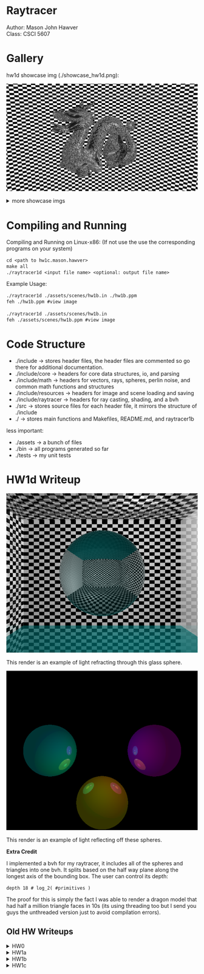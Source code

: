 
# Raytracer 

Author: Mason John Hawver \
Class: CSCI 5607

# Gallery

hw1d showcase img (./showcase_hw1d.png): 

![hw1d showcase](./assets/gallery/showcase_hw1d.png)
<!-- ![hw1d showcase](./assets/gallery/hw1d_bunny.png) -->

<details>
  <summary> more showcase imgs </summary>

![hw1c 2 showcase](./assets/gallery/showcase_1c2.png)
![hw1c 1 showcase](./assets/gallery/showcase_1c1.png)
![hw1b showcase](./assets/gallery/bunny.png)
![hw1b showcase](./assets/gallery/hw1b_final.png)
![hw1a showcase](./assets/gallery/hw1a_final2.png)
![hw00 showcase](./assets/gallery/hw0_final.png)

</details>

# Compiling and Running

Compiling and Running on Linux-x86: (If not use the use the corresponding programs on your system)
```
cd <path to hw1c.mason.hawver>
make all
./raytracer1d <input file name> <optional: output file name>
``` 

Example Usage:
```
./raytracer1d ./assets/scenes/hw1b.in ./hw1b.ppm
feh ./hw1b.ppm #view image

./raytracer1d ./assets/scenes/hw1b.in 
feh ./assets/scenes/hw1b.ppm #view image
```

# Code Structure

 * ./include -> stores header files, the header files are commented so go there for additional documentation.
 * ./include/core -> headers for core data structures, io, and parsing
 * ./include/math -> headers for vectors, rays, spheres, perlin noise, and common math functions and structures
 * ./include/resources -> headers for image and scene loading and saving
 * ./include/raytracer -> headers for ray casting, shading, and a bvh
 * ./src -> stores source files for each header file, it mirrors the structure of ./include
 * ./ -> stores main functions and Makefiles, README.md, and raytracer1b
 
 less important:

 * ./assets -> a bunch of files 
 * ./bin -> all programs generated so far
 * ./tests -> my unit tests

# HW1d Writeup

![hw1d 1](./assets/hw1d_imgs/hw1d_1.png)

This render is an example of light refracting through this glass sphere.

![hw1d 2](./assets/hw1d_imgs/hw1d_2.png)

This render is an example of light reflecting off these spheres.

**Extra Credit**

I implemented a bvh for my raytracer, it includes all of the spheres and triangles into one bvh. It splits based on the half way plane along the longest axis of the bounding box. The user can control its depth:

```
depth 18 # log_2( #primitives )
```

The proof for this is simply the fact I was able to render a dragon model that had half a million triangle faces in 10s (its using threading too but I send you guys the unthreaded version just to avoid compilation errors). 


## Old HW Writeups

<details>
  <summary>HW0</summary>
  
# HW0 writeup

hw0_final.ppm is the image I'm turning in for assignment 0. hw0_alt.ppm is another image my program produced using the alt settings commented in assets/hw0.in.

hw0.c holds the main function for assignment 0. It first loads a scene from assets/hw0.in. it Then loads an image from assets/initials.ppm. it Then creates an image using the scene parameters and perlin noise. And finally it mixes the image I loaded with the generated image, and saves the result to assets/hw0.ppm

</details>


<details>
  <summary>HW1a</summary>

# HW1a Writeup

1) How does the apparent rotation of the scene with respect to the viewpoint change with changes in the direction of the ‘up’ vector?

When the up vector's projection on the plane normal to the view direction is rotated the apparent rotation is also rotated with it linearly. This can be seen in image 1 and 2 when image 2 up vector is moved on the x axis to rotate the image.

![Distorted](./assets/hw1a_imgs/unrot.png)

params:
* eye      0.0 -10.0 -10.0
* viewdir  0.0 1.0 1.0
* updir    0.25 1.0 0.0
* vfov     60.0

![Distorted](./assets/hw1a_imgs/60fov.png)

params:
* eye      0.0 -10.0 -10.0
* viewdir  0.0 1.0 1.0
* updir    0.25 1.0 0.0
* vfov     60.0

2)  How do changes in the field of view settings affect the appearance of the scene in your rendered image?

Decresing the fov zooms in the image, this can be seen in the first to images when the fov is decreased from 90 in img 2 to 60 in image 1. Increasing the fov distorts the image this can be seen in the last image where I drastically increave the fov to 120 and move the eye closser so it can be seen clearer.

![Distorted](./assets/hw1a_imgs/60fov.png)

params:
* eye      0.0 -10.0 -10.0
* viewdir  0.0 1.0 1.0
* updir    0.25 1.0 0.0
* vfov     60.0


![Distorted](./assets/hw1a_imgs/90fov.png)

params:
* eye      0.0 -10.0 -10.0
* viewdir  0.0 1.0 1.0
* updir    0.25 1.0 0.0
* vfov     90.0


![Distorted](./assets/hw1a_imgs/distorted.png)

params:
* eye      0.0 -3.0 -3.0
* viewdir  0.0 1.0 1.0
* updir    0.25 1.0 0.0
* vfov     120.0

3) How can the viewing parameters (e.g. the camera location, field of view settings, …) be adjusted to achieve a less exaggerated vs more exaggerated amount of apparent perspective distortion in your image?

If you get really close to the objects and increase the fov it distorts the image and becomes more exagerated as you get closer and as the fov aproached 180, this can be seen in the images bellow.

![Distorted](./assets/hw1a_imgs/distorted.png)

params:
* eye      0.0 -3.0 -3.0
* viewdir  0.0 1.0 1.0
* updir    0.25 1.0 0.0
* vfov     120.0

![Distorted](./assets/hw1a_imgs/more_distorted.png)

params:
* eye      0.0 -2.0 -2.0
* viewdir  0.0 1.0 1.0
* updir    0.25 1.0 0.0
* vfov     150.0

![Distorted](./assets/hw1a_imgs/wtf_distorted.png)

params:
* eye      0.0 -1.0 -1.0 #inside the blue sphere and see the other intersected inside
* viewdir  0.0 1.0 1.0
* updir    0.25 1.0 0.0
* vfov     179.0
</details>


<details>
  <summary>HW1b</summary>


# HW1b Extra credit
  
**Depth Cueing**:

![depth cue](./assets/hw1b_imgs/img15.png)

depthcueing 0 0 0 1 .05 100 40

**Attenuated Lights**:

![att lights](./assets/hw1b_imgs/img16.png)

attlight 0 20 20   1  1 1 1  1 .001 .001 \
attlight 0 20 200   1  1 1 1  1 .001 .001 \
attlight 200 20 200   1  1 1 1  1 .001 .001 \
attlight -200 20 200   1  1 1 1  1 .001 .001

# HW1b Writeup

1:

**Ambient Reflection**: \
low values of ka produce materials that absorb more light making them appear darker. This is suitable for matte surfaces like clay or chalk.

![low ka](./assets/hw1b_imgs/img1.png)

mtlcolor 0.4 0.0 1.0  1 1 1  0.0 0.8 0.2  10

high values of ka produce brighter objects that scatter more light. This is suitable for metallic objects.

![high ka](./assets/hw1b_imgs/img2.png)

mtlcolor 0.4 0.0 1.0  1 1 1  0.6 0.1 0.3 100

**Diffuse Reflection**: \
low values of kd produce rough objects that are less likely to scatter light in all directions. This is suitable for plastics and other rough surfaces.

![low kd](./assets/hw1b_imgs/img3.png)

mtlcolor 0.4 0.0 1.0  1 1 1  0.8 0.1 0.1 10

high values of kd produce rough objects that are less likely to scatter light in all directions. This is good for paper.

![high kd](./assets/hw1b_imgs/img4.png)

mtlcolor 0.4 0.0 1.0  1 1 1  0.1 0.6 0.3 10

**Specular Reflection**: \
low values of ks produce materials that have less sharp highlights. This is suitable for materials like wood or clay.

![low ks](./assets/hw1b_imgs/img5.png)

mtlcolor 0.4 0.0 1.0  1 1 1  0.5 0.5 0.0 30

high values of ks produce materials with strong specular highlights. This is suitable for polished metals. 

![high ks](./assets/hw1b_imgs/img6.png)

mtlcolor 0.4 0.0 1.0  1 1 1  0.1 0.2 0.7 300

**Specular Exponent**: \
low n values produce broad diffuse highlights which is good for materials like skin and some fabrics.

![low n](./assets/hw1b_imgs/img7.png)

mtlcolor 0.4 0.0 1.0  1 1 1  0.4 0.2 0.4 2

high n value create tight, sharp highlights. This is suitable for materials like polished metals or ceramics.

![high n](./assets/hw1b_imgs/img8.png)

mtlcolor 0.4 0.0 1.0  1 1 1  0.25 0.25 0.5 100

**Diffuse Color**:

The diffuse color controls the base color of the object.

![dc](./assets/hw1b_imgs/img9.png)

mtlcolor 0.4 0.7 1.0  1 1 1  0.25 0.25 0.5 10

**Specular Color**:

The specular color controls the color of specular highlights independent of the diffuse color.

![dc](./assets/hw1b_imgs/img10.png)

mtlcolor 0.4 0.7 1.0  .7 .4 .1  0.25 0.25 0.5 10

**Shortcomings of Blinn-Phong**: \
The Blinn-Phong model can't represent translucent materials, sub-surface scattering, volumetric objects, or the fresnel effect - to just name a few.


**Point vs Directional Lights**: \
A point light is a finite distance away from every point in the scene v.s. a directional light is infinitely far away and is only described by its direction. A directional light is more suitable for representing the sun where points lights are used to mimic light bulbs.

eye      0 20 0 \
sphere   0.0 0.0 20.0 10.0

![point](./assets/hw1b_imgs/img11.png)

light 20 20 20   1 1 1 1

![directional](./assets/hw1b_imgs/img12.png)

light -1 -1 0   0 1 1 1

When the point light is placed close to an object its shadow is warped on the surface, where the directional light almost seems to paint a perfect circle onto the surface.

**Multiple Lights**:
multiple lights force shadows to be mixed, currently this is done additively. It also forces the scene to be overall damper so when two lights overlap the result can be shown without overloading the light intensity.

![directional](./assets/hw1b_imgs/img13.png)

light 20 20 20   1 .33 .33 .33 \
light -20 20 20  1 .33 .33 .33 \
light 0 20 20    1 .33 .33 .33 

</details>

<details>
  <summary>HW1c</summary>

# HW1c Writeup


![hw1c test img](./assets/hw1c_imgs/hw1c.png)

The reference Image for this scene was notably distorted compared to mine; I'm assuming there is something wrong with your code. The scene file for this is in ./assets/scenes/hw1c.in.

The scene files for the two showcase images: ./assets/scenes/bunny2.in ./assets/scenes/dragon.in

</details>